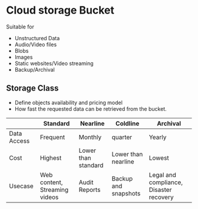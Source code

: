 # Cloud storage Bucket
Suitable for 
- Unstructured Data
- Audio/Video files
- Blobs
- Images
- Static websites/Video streaming
- Backup/Archival

## Storage Class
- Define objects availability and pricing model
- How fast the requested data can be retrieved from the bucket.

|         | Standard    | Nearline             | Coldline               | Archival          |
| -------- | -------- | -------- | -------- |-------- |
| Data Access | Frequent | Monthly | quarter | Yearly |
| Cost | Highest | Lower than standard | Lower than nearline | Lowest |
| Usecase | Web content, Streaming videos | Audit Reports | Backup and snapshots | Legal and compliance, Disaster recovery |


